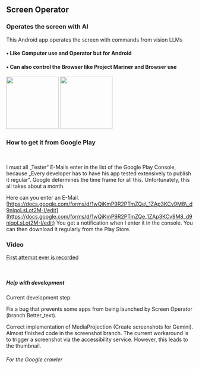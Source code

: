## Screen Operator
### Operates the screen with AI
This Android app operates the screen with commands from vision LLMs



#### • Like Computer use and Operator but for Android

#### • Can also control the Browser like Project Mariner and Browser use

<img src="https://github.com/Android-PowerUser/Screen_Operator/blob/main/Screenshot_20250526-192615_Screen%20Operator.png" alt="" width="141"/> <img src="https://github.com/Android-PowerUser/Screen_Operator/blob/main/Screenshot_20250521-095334_Screen%20Operator.png" alt="" width="141"/>

### How to get it from Google Play
<br/>

I must all „Tester“ E-Mails enter in the list of the Google Play Console, because „Every developer has to have his app tested extensively to publish it regular“. Google determines the time frame for all this. Unfortunately, this all takes about a month.

Here can you enter an E-Mail. [https://docs.google.com/forms/d/1wQiKmP9R2PTmZQe\_1ZAp3KCv9M8\_d9nlqoLsLot2M-I/edit](https://docs.google.com/forms/d/1wQiKmP9R2PTmZQe_1ZAp3KCv9M8_d9nlqoLsLot2M-I/edit) You get a notification when I enter it in the console. You can then download it regularly from the Play Store.

### Video
[First attempt ever is recorded](https://m.youtube.com/watch?v=o095RSFXJuc)

<br/>

##### Help with development

Current development step:

Fix a bug that prevents some apps from being launched by Screen Operator (branch Better_text).

Correct implementation of MediaProjection (Create screenshots for Gemini). Almost finished code in the screenshot branch. The current workaround is to trigger a screenshot via the accessibility service. However, this leads to the thumbnail.

###### For the Google crawler
<script type="application/ld+json">
{
  "@context": "https://schema.org",
  "@type": "AndroidApp",
  "name": "Screen Operator",
  "description": "Operates the screen with AI",
  "programmingLanguage": "Kotlin",
  "codeRepository": "https://github.com/Android-PowerUser/ScreenOperator",
  "author": {
    "@type": "Person",
    "name": "Android PowerUser"
  },
  "dateCreated": "2025-04-07",
  "keywords": ["Screen", "Operator", "vision", "LLMs", "control", "AI", "Agents", "AI Agents", "Computer Use", "Browser use", "Project Mariner", "Screen Operator", "vision LLM"]
}
</script>
